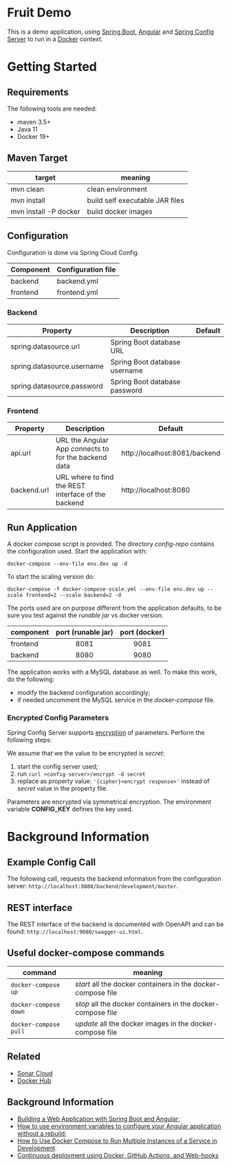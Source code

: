 # Fruit Demo
This is a demo application, using [Spring Boot](https://spring.io/projects/spring-boot), [Angular](https://angular.io/) 
and [Spring Config Server](https://cloud.spring.io/spring-cloud-config/reference/html/) 
to run in a [Docker](https://www.docker.com/) context.

# Getting Started

## Requirements
The following tools are needed:

- maven 3.5+
- Java 11
- Docker 19+

## Maven Target

| target | meaning |
| ------- | ------ |
mvn clean | clean environment
mvn install | build self executable JAR files
mvn install -P docker | build docker images

## Configuration
Configuration is done via Spring Cloud Config.

| Component | Configuration file
| --------- | ------------------ |
| backend | backend.yml
| frontend | frontend.yml

### Backend

| Property | Description | Default |
| -------- | ----------- | ------- |
| spring.datasource.url | Spring Boot database URL
| spring.datasource.username | Spring Boot database username
| spring.datasource.password | Spring Boot database password

### Frontend

| Property | Description | Default |
| -------- | ----------- | ------- |
| api.url | URL the Angular App connects to for the backend data | http://localhost:8081/backend
| backend.url | URL where to find the REST interface of the backend | http://localhost:8080 |

## Run Application
A docker compose script is provided. The directory *config-repo* contains the configuration used. Start the application with:

``
docker-compose --env-file env.dev up -d
``

To start the scaling version do:

``
docker-compose -f docker-compose-scale.yml --env-file env.dev up --scale frontend=2 --scale backend=2 -d
``

The ports used are on purpose different from the application defaults, to be sure you test against the *runable jar* vs docker version. 

| component | port (runable jar) | port (docker) |
| --------- |:--------:|:-----------:|
| frontend | 8081 | 9081
| backend  | 8080 | 9080

The application works with a MySQL database as well. To make this work, do the following:
- modify the backend configuration accordingly;
- if needed uncomment the MySQL service in the *docker-compose* file.

### Encrypted Config Parameters
Spring Config Server supports [encryption](https://cloud.spring.io/spring-cloud-config/reference/html/#_encryption_and_decryption) 
of parameters. Perform the following steps:

We assume that we the value to be encrypted is *secret*:

1. start the config server used;
1. run ``curl <config-server>/encrypt -d secret``
1. replace as property value: ```'{cipher}<encrypt response>'``` instead of *secret* value in the property file.

Parameters are encrypted via symmetrical encryption. The environment variable **CONFIG_KEY** defines the key used.

# Background Information
## Example Config Call
The following call, requests the backend information from the configuration server:
``http://localhost:8888/backend/development/master``.

## REST interface
The REST interface of the backend is documented with OpenAPI and can be found: 
``http://localhost:9080/swagger-ui.html``.

## Useful docker-compose commands
| command | meaning |
| ------- | ------- |
| ``docker-compose up``   | *start* all the docker containers in the docker-compose file
| ``docker-compose down`` | *stop* all the docker containers in the docker-compose file
| ``docker-compose pull`` | *update* all the docker images in the docker-compose file

## Related
- [Sonar Cloud](https://sonarcloud.io/dashboard?id=markwigmans_fruitdemo)
- [Docker Hub](https://hub.docker.com/u/markwigmans)

## Background Information
- [Building a Web Application with Spring Boot and Angular](https://www.baeldung.com/spring-boot-angular-web);
- [How to use environment variables to configure your Angular application without a rebuild](https://www.jvandemo.com/how-to-use-environment-variables-to-configure-your-angular-application-without-a-rebuild/);
- [How to Use Docker Compose to Run Multiple Instances of a Service in Development](https://pspdfkit.com/blog/2018/how-to-use-docker-compose-to-run-multiple-instances-of-a-service-in-development/).
- [Continuous deployment using Docker, GitHub Actions, and Web-hooks](https://levelup.gitconnected.com/automated-deployment-using-docker-github-actions-and-webhooks-54018fc12e32)
